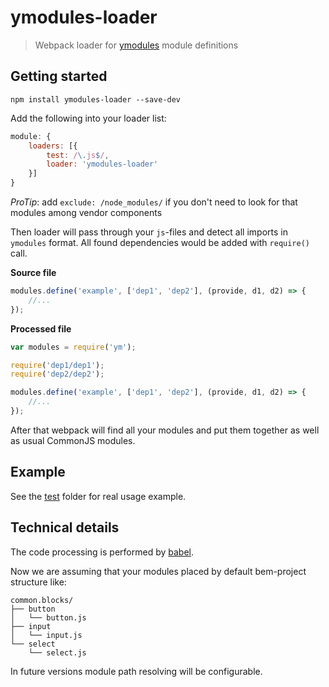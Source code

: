 # ymodules-loader

> Webpack loader for [ymodules](https://github.com/ymaps/modules) module definitions

## Getting started

```
npm install ymodules-loader --save-dev
```

Add the following into your loader list:

```js
module: {
    loaders: [{
        test: /\.js$/,
        loader: 'ymodules-loader'
    }]
}
```

*ProTip*: add `exclude: /node_modules/` if you don't need to look for that modules among vendor components

Then loader will pass through your `js`-files and detect all imports in `ymodules` format. All found 
dependencies would be added with `require()` call.


**Source file**
```js
modules.define('example', ['dep1', 'dep2'], (provide, d1, d2) => {
    //...
});
```

**Processed file**
```js
var modules = require('ym');

require('dep1/dep1');
require('dep2/dep2');

modules.define('example', ['dep1', 'dep2'], (provide, d1, d2) => {
    //...
});
```

After that webpack will find all your modules and put them together as well as usual CommonJS modules.

## Example

See the [test](test) folder for real usage example.

## Technical details

The code processing is performed by [babel](http://babeljs.io/).

Now we are assuming that your modules placed by default bem-project structure like: 
```
common.blocks/
├── button
│   └── button.js
├── input
│   └── input.js
└── select
    └── select.js
```

In future versions module path resolving will be configurable.
